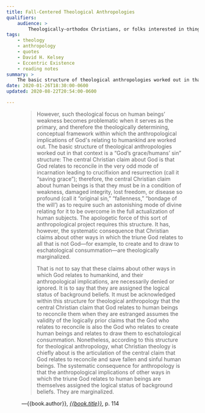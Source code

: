 ```yaml
---
title: Fall-Centered Theological Anthropologies
qualifiers:
    audience: >
        Theologically-orthodox Christians, or folks interested in things that theologically-orthodox Christians think.
tags:
    - theology
    - anthropology
    - quotes
    - David H. Kelsey
    - Eccentric Existence
    - reading notes
summary: >
    The basic structure of theological anthropologies worked out in that context [of human weakness] is a “God’s grace/humans’ sin” structure.… The systematic consequence… is that the anthropological implications of other ways in which the triune God relates to human beings… are marginalized.
date: 2020-01-26T18:30:00-0600
updated: 2020-08-22T20:54:00-0600

---
```


<figure class='quotation'>

> However, such theological focus on human beings’ weakness becomes problematic when it serves as the primary, and therefore the theologically determining, conceptual framework within which the anthropological implications of God's relating to humankind are worked out. The basic structure of theological anthropologies worked out in that context is a “God’s grace/humans’ sin” structure: The central Christian claim about God is that God relates to reconcile in the very odd mode of incarnation leading to crucifixion and resurrection (call it “saving grace”); therefore, the central Christian claim about human beings is that they must be in a condition of weakness, damaged integrity, lost freedom, or disease so profound (call it “original sin,” “fallenness,” “bondage of the will’) as to require such an astonishing mode of divine relating for it to be overcome in the full actualization of human subjects. The apologetic force of this sort of anthropological project requires this structure. It has, however, the systematic consequence that Christian claims about other ways in which the triune God relates to all that is not God—for example, to create and to draw to eschatological consummation—are theologically marginalized.
> 
> That is not to say that these claims about other ways in which God relates to humankind, and their anthropological implications, are necessarily denied or ignored. It is to say that they are assigned the logical status of background beliefs. It must be acknowledged within this structure for theological anthropology that the central Christian claim that God relates to human beings to reconcile them when they are estranged assumes the validity of the logically prior claims that the God who relates to reconcile is also the God who relates to create human beings and relates to draw them to eschatological consummation. Nonetheless, according to this structure for theological anthropology, what Christian theology is chiefly about is the articulation of the central claim that God relates to reconcile and save fallen and sinful human beings. The systematic consequence for anthropology is that the anthropological implications of other ways in which the triune God relates to human beings are themselves assigned the logical status of background beliefs. They are marginalized.

<figcaption>—{{book.author}}, <a href="{{book.link}}"><cite>{{book.title}}</cite></a>, p. 114</figcaption>

</figure>